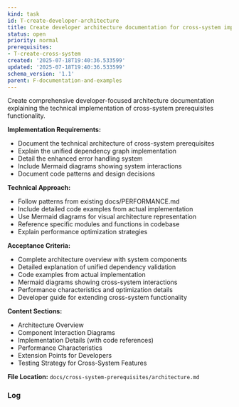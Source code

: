```yaml
---
kind: task
id: T-create-developer-architecture
title: Create developer architecture documentation for cross-system implementation
status: open
priority: normal
prerequisites:
- T-create-cross-system
created: '2025-07-18T19:40:36.533599'
updated: '2025-07-18T19:40:36.533599'
schema_version: '1.1'
parent: F-documentation-and-examples
---
```

Create comprehensive developer-focused architecture documentation explaining the technical implementation of cross-system prerequisites functionality.

**Implementation Requirements:**
- Document the technical architecture of cross-system prerequisites
- Explain the unified dependency graph implementation
- Detail the enhanced error handling system
- Include Mermaid diagrams showing system interactions
- Document code patterns and design decisions

**Technical Approach:**
- Follow patterns from existing docs/PERFORMANCE.md
- Include detailed code examples from actual implementation
- Use Mermaid diagrams for visual architecture representation
- Reference specific modules and functions in codebase
- Explain performance optimization strategies

**Acceptance Criteria:**
- Complete architecture overview with system components
- Detailed explanation of unified dependency validation
- Code examples from actual implementation
- Mermaid diagrams showing cross-system interactions
- Performance characteristics and optimization details
- Developer guide for extending cross-system functionality

**Content Sections:**
- Architecture Overview
- Component Interaction Diagrams
- Implementation Details (with code references)
- Performance Characteristics
- Extension Points for Developers
- Testing Strategy for Cross-System Features

**File Location:** `docs/cross-system-prerequisites/architecture.md`

### Log

